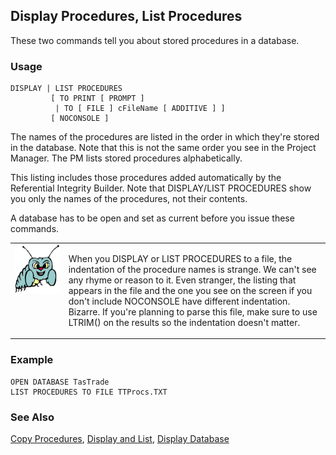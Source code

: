 ## Display Procedures, List Procedures

These two commands tell you about stored procedures in a database.

### Usage

```foxpro
DISPLAY | LIST PROCEDURES
         [ TO PRINT [ PROMPT ]
          | TO [ FILE ] cFileName [ ADDITIVE ] ]
         [ NOCONSOLE ]
```

The names of the procedures are listed in the order in which they're stored in the database. Note that this is not the same order you see in the Project Manager. The PM lists stored procedures alphabetically.

This listing includes those procedures added automatically by the Referential Integrity Builder. Note that DISPLAY/LIST PROCEDURES show you only the names of the procedures, not their contents.

A database has to be open and set as current before you issue these commands.

<table border=0 cellspacing=0 cellpadding=0 width=100%>
<tr>
  <td width=17% valign=top>
<img width=95 height=78 src="bug.gif"></p>
  </td>
  <td width=83%>
  <p>When you DISPLAY or LIST PROCEDURES to a file, the indentation of the procedure names is strange. We can't see any rhyme or reason to it. Even stranger, the listing that appears in the file and the one you see on the screen if you don't include NOCONSOLE have different indentation. Bizarre. If you're planning to parse this file, make sure to use LTRIM() on the results so the indentation doesn't matter.</p>
  </td>
 </tr>
</table>

### Example

```foxpro
OPEN DATABASE TasTrade
LIST PROCEDURES TO FILE TTProcs.TXT
```
### See Also

[Copy Procedures](s4g343.md), [Display and List](s4g303.md), [Display Database](s4g429.md)